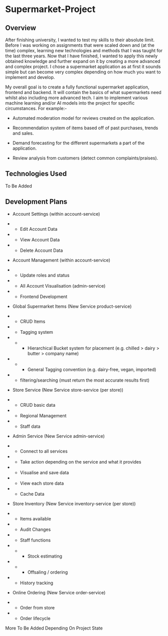 # Supermarket-Project
## Overview

After finishing university, I wanted to test my skills to their absolute limit.
Before I was working on assignments that were scaled down and (at the time) complex, learning new technologies and methods that I was taught for the last three years. 
Now that I have finished, I wanted to apply this newly obtained knowledge and further expand on it by creating a more advanced and complex project.
I chose a supermarket application as at first it sounds simple but can become very complex depending on how much you want to implement and develop.

My overall goal is to create a fully functional supermarket application, frontend and backend.
It will contain the basics of what supermarkets need whilst also including more advanced tech.
I aim to implement various machine learning and/or AI models into the project for specific circumstances.
For example:-

- Automated moderation model for reviews created on the application.

- Recommendation system of items based off of past purchases, trends and sales.

- Demand forecasting for the different supermarkets a part of the application.

- Review analysis from customers (detect common complaints/praises).



## Technologies Used

To Be Added



## Development Plans

- Account Settings (within account-service)
- - Edit Account Data
- - View Account Data
- - Delete Account Data


- Account Management (within account-service)
- - Update roles and status
- - All Account Visualisation (admin-service)
- - Frontend Development


- Global Supermarket Items (New Service product-service)
- - CRUD Items
- - Tagging system
- - - Hierarchical Bucket system for placement (e.g. chilled > dairy > butter > company name)
- - - General Tagging convention (e.g. dairy-free, vegan, imported)
- - filtering/searching (must return the most accurate results first)


- Store Service (New Service store-service (per store))
- - CRUD basic data
- - Regional Management
- - Staff data


- Admin Service (New Service admin-service)
- - Connect to all services
- - Take action depending on the service and what it provides
- - Visualise and save data
- - View each store data
- - Cache Data


- Store Inventory (New Service inventory-service (per store))
- - Items available
- - Audit Changes
- - Staff functions
- - - Stock estimating
- - - Offsaling / ordering
- - History tracking


- Online Ordering (New Service order-service)
- - Order from store
- - Order lifecycle

More To Be Added Depending On Project State

